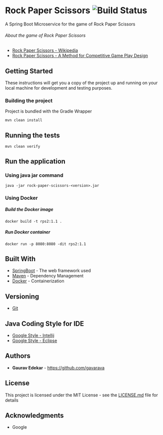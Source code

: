 # Rock Paper Scissors           ![Build Status](https://github.com/gavarava/rock-paper-scissors-2/actions/workflows/maven.yml/badge.svg)
A Spring Boot Microservice for the game of Rock Paper Scissors
###### About the game of Rock Paper Scissors
* [Rock Paper Scissors - Wikipedia ](https://en.wikipedia.org/wiki/Rock%E2%80%93paper%E2%80%93scissors)
* [Rock Paper Scissors - A Method for Competitive Game Play Design](http://www.gamasutra.com/view/feature/1733/rock_paper_scissors__a_method_for_.php)
## Getting Started
These instructions will get you a copy of the project up and running on your local machine for development and testing purposes.

### Building the project
Project is bundled with the Gradle Wrapper
```
mvn clean install
```


## Running the tests
```
mvn clean verify
```

## Run the application
### Using java jar command
```
java -jar rock-paper-scissors-<version>.jar
```
### Using Docker
##### Build the Docker image
```
docker build -t rps2:1.1 .
```
##### Run Docker container
```
docker run -p 8080:8080 -dit rps2:1.1
```

## Built With
* [SpringBoot](http://spring.io/projects/spring-boot) - The web framework used
* [Maven](https://maven.apache.org/) - Dependency Management
* [Docker](https://www.docker.com/) - Containerization

## Versioning
* [Git](https://git-scm.com/)

## Java Coding Style for IDE
* [Google Style - Intellij](https://github.com/google/styleguide/blob/gh-pages/intellij-java-google-style.xml)
* [Google Style - Eclipse](https://github.com/google/styleguide/blob/gh-pages/eclipse-java-google-style.xml)

## Authors
* **Gaurav Edekar** - https://github.com/gavarava

## License
This project is licensed under the MIT License - see the [LICENSE.md](LICENSE.md) file for details

## Acknowledgments
* Google
